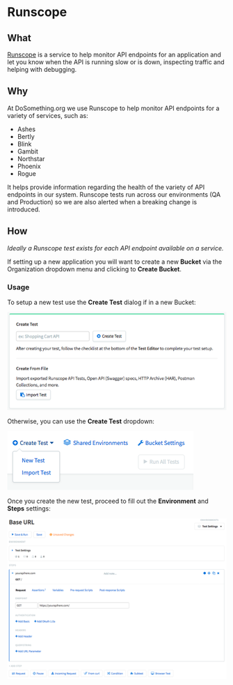# Runscope

## What
[Runscope]() is a service to help monitor API endpoints for an application and let you know when the API is running slow or is down, inspecting traffic and helping with debugging.

## Why
At DoSomething.org we use Runscope to help monitor API endpoints for a variety of services, such as:
- Ashes
- Bertly
- Blink
- Gambit
- Northstar
- Phoenix
- Rogue

It helps provide information regarding the health of the variety of API endpoints in our system. Runscope tests run across our environments (QA and Production) so we are also alerted when a breaking change is introduced.

## How
_Ideally a Runscope test exists for each API endpoint available on a service._

If setting up a new application you will want to create a new **Bucket** via the Organization dropdown menu and clicking to **Create Bucket**.

### Usage
To setup a new test use the **Create Test** dialog if in a new Bucket:

![Runscope Create Test Dialog](_assets/runscope-create-test-dialog.png)

Otherwise, you can use the **Create Test** dropdown:

![Runscope Create Test Dropdown](_assets/runscope-create-test-dropdown.png)

Once you create the new test, proceed to fill out the **Environment** and **Steps** settings:

![Runscope New Test Settings](_assets/runscope-new-test-settings.png)
